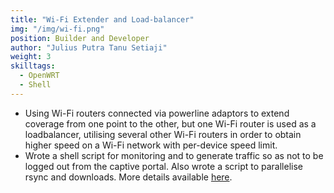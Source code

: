 ```yaml
---
title: "Wi-Fi Extender and Load-balancer"
img: "/img/wi-fi.png"
position: Builder and Developer
author: "Julius Putra Tanu Setiaji"
weight: 3
skilltags:
  - OpenWRT
  - Shell
---
```

- Using Wi-Fi routers connected via powerline adaptors to extend coverage from one point to the other, but one Wi-Fi router is used as a loadbalancer, utilising several other Wi-Fi routers in order to obtain higher speed on a Wi-Fi network with per-device speed limit.
- Wrote a shell script for monitoring and to generate traffic so as not to be logged out from the captive portal. Also wrote a script to parallelise rsync and downloads. More details available [here](https://github.com/indocomsoft/Maker-Portfolio).
